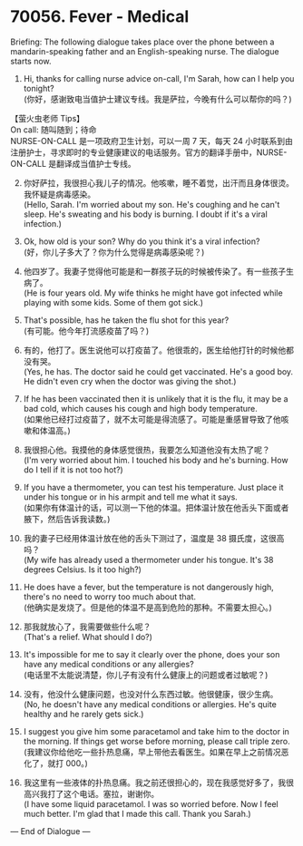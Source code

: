 # 70056. Fever - Medical

Briefing: The following dialogue takes place over the phone between a mandarin-speaking father and an English-speaking nurse. The dialogue starts now.

1. Hi, thanks for calling nurse advice on-call, I'm Sarah, how can I help you tonight?  
(你好，感谢致电当值护士建议专线。我是萨拉，今晚有什么可以帮你的吗？)

【萤火虫老师 Tips】  
On call: 随叫随到；待命  
NURSE-ON-CALL 是一项政府卫生计划，可以一周 7 天，每天 24 小时联系到由注册护士，寻求即时的专业健康建议的电话服务。官方的翻译手册中，NURSE-ON-CALL 是翻译成当值护士专线。

2. 你好萨拉，我很担心我儿子的情况。他咳嗽，睡不着觉，出汗而且身体很烫。我怀疑是病毒感染。  
(Hello, Sarah. I'm worried about my son. He's coughing and he can't sleep. He's sweating and his body is burning. I doubt if it's a viral infection.)

3. Ok, how old is your son? Why do you think it's a viral infection?  
(好，你儿子多大了？你为什么觉得是病毒感染呢？)

4. 他四岁了。我妻子觉得他可能是和一群孩子玩的时候被传染了。有一些孩子生病了。  
(He is four years old. My wife thinks he might have got infected while playing with some kids. Some of them got sick.)

5. That's possible, has he taken the flu shot for this year?  
(有可能。他今年打流感疫苗了吗？)

6. 有的，他打了。医生说他可以打疫苗了。他很乖的，医生给他打针的时候他都没有哭。  
(Yes, he has. The doctor said he could get vaccinated. He's a good boy. He didn't even cry when the doctor was giving the shot.)

7. If he has been vaccinated then it is unlikely that it is the flu, it may be a bad cold, which causes his cough and high body temperature.  
(如果他已经打过疫苗了，就不太可能是得流感了。可能是重感冒导致了他咳嗽和体温高。)

8. 我很担心他。我摸他的身体感觉很热，我要怎么知道他没有太热了呢？  
(I'm very worried about him. I touched his body and he's burning. How do I tell if it is not too hot?)

9. If you have a thermometer, you can test his temperature. Just place it under his tongue or in his armpit and tell me what it says.  
(如果你有体温计的话，可以测一下他的体温。把体温计放在他舌头下面或者腋下，然后告诉我读数。)

10. 我的妻子已经用体温计放在他的舌头下测过了，温度是 38 摄氏度，这很高吗？  
(My wife has already used a thermometer under his tongue. It's 38 degrees Celsius. Is it too high?)

11. He does have a fever, but the temperature is not dangerously high, there's no need to worry too much about that.  
(他确实是发烧了。但是他的体温不是高到危险的那种。不需要太担心。)

12. 那我就放心了，我需要做些什么呢？  
(That's a relief. What should I do?)

13. It's impossible for me to say it clearly over the phone, does your son have any medical conditions or any allergies?  
(电话里不太能说清楚，你儿子有没有什么健康上的问题或者过敏呢？)

14. 没有，他没什么健康问题，也没对什么东西过敏。他很健康，很少生病。  
(No, he doesn't have any medical conditions or allergies. He's quite healthy and he rarely gets sick.)

15. I suggest you give him some paracetamol and take him to the doctor in the morning. If things get worse before morning, please call triple zero.  
(我建议你给他吃一些扑热息痛，早上带他去看医生。如果在早上之前情况恶化了，就打 000。)

16. 我这里有一些液体的扑热息痛。我之前还很担心的，现在我感觉好多了，我很高兴我打了这个电话。塞拉，谢谢你。  
(I have some liquid paracetamol. I was so worried before. Now I feel much better. I'm glad that I made this call. Thank you Sarah.)

— End of Dialogue —